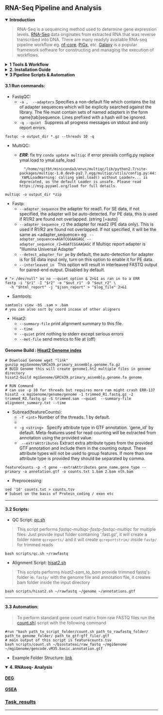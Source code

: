 ## RNA-Seq Pipeline and Analysis

<details open>
  <summary><b>Introduction</b></summary>


>  RNA-Seq is a sequencing method used to determine gene expression levels. [RNA-Seq](https://pmc.ncbi.nlm.nih.gov/articles/PMC6096346/) data originates from extracted RNA that was reverse transcribed into DNA.
There are many readyly available RNA-seq pipeline workflow eg. [nf-core](https://nf-co.re/rnaseq/3.14.0/), [PiGx](https://bioinformatics.mdc-berlin.de/pigx_docs/pigx-rna-seq.html), etc. [Galaxy](https://training.galaxyproject.org/training-material/topics/transcriptomics/tutorials/ref-based/tutorial.html) is a popular framework software for constructing and managing the execution of workflows. 
  
</details>

<details>
  <summary><b>1 Tools & Workflow </b></summary>
  
#### 1.1 List of Tools:

>  List of tools commonly used in each step of RNA-seq data analysis. Depending on the the requirements select the tools accordingly. 

1. Quality Control (QC): [FastQC](https://www.bioinformatics.babraham.ac.uk/projects/fastqc/), [MultiQC](https://github.com/MultiQC/MultiQC), & [FastQ Screen](https://www.bioinformatics.babraham.ac.uk/projects/fastq_screen/)
2. Improving Quality (Trimming and Filtering): [fastp](https://github.com/OpenGene/fastp), [Trimmomatic](http://www.usadellab.org/cms/index.php?page=trimmomatic), [Cutadapt](https://cutadapt.readthedocs.io/en/stable/), & [Skewer](https://github.com/relipmoc/skewer)
3. Read Alignment: [HISAT2](https://daehwankimlab.github.io/hisat2/manual/), [STAR](https://hbctraining.github.io/Intro-to-rnaseq-hpc-O2/lessons/03_alignment.html), [TopHat2](https://ccb.jhu.edu/software/tophat/manual.shtml), [Bowtie2](https://bowtie-bio.sourceforge.net/bowtie2/manual.shtml)
4. Transcript Assembly and Quantification: [StringTie](), [Cufflinks](), [Salmon](), [Kallisto]()
5. Differential Expression Analysis: [DESeq2](https://bioconductor.org/packages/release/bioc/html/DESeq2.html), enrichplot, pathview, edgeR, limma- R packages
6. Gene Ontology (GO) and KEGG - Pathway Analysis: [GSEA (Gene Set Enrichment Analysis)](https://software.broadinstitute.org/cancer/software/gsea/wiki/index.php/Main_Page), clusterProfiler, EnhancedVolcano, DAVID
7. Visualization: [IGV (Integrative Genomics Viewer)](https://igv.org/doc/desktop/), pheatmap, ggplot2(R packages)
8. Single-Cell RNA-seq Specific Tools: CellRanger, Seurat, & SC3

***

#### 1.2 Workflow used for this Analysis :

>  For this RNA-seq analysis, **_FastQC_** is used for initial quality control, with **_MultiQC_** summarizing the results. **_fastp_** trims adapters and low-quality bases to improve read quality before alignment with **_HISAT2_**. Differential expression analysis is done using **_DESeq2_** R package. For gene ontology (GO) and pathway analysis (KEGG), **_GSEA_** and **_clusterProfiler_** are employed, with **_pathview_** used to visualize pathways. Visualization tools include **_enrichplot, emapplot,EnhancedVolcano_** for enrichment and DEG results, while **_pheatmap, ggplot2_** handle heatmaps and other graphical representations of the data.


***

</details>
  
<details>
  <summary><b>2. Installation Guide </b></summary>

  
 #### 2.1 System Info:
  - **System:** _Ubuntu 24.04 LTS_ `lsb_release -a`
  - **RAM - threads:** _7.45G - 11threads_  `htop`
  - **Specs:** 172G avail `df -h`

  ---
  
####  2.2 Conda Env Dependencies:

- Install [Miniconda](https://docs.anaconda.com/miniconda/)
- Add [Bioconda channels](https://bioconda.github.io/)
- Create env and INSTALLATION of TOOLS:
```batchfile
conda create -n ranaseq
conda activate rnaseq
```

```batchfile
# QC TOOLS
conda install bioconda::multiqc
conda install bioconda:fastqc
conda install -c bioconda fastp
```
 
```batchfile
# ALIGNMENT TOOLS
conda install bioconda::samtools
conda install bioconda::hisat2
conda install bioconda::subread
```

---
     
####  2.3 Installation using .yml: [rnaseq_env.yml](https://github.com/gunj007/RNA-Seq/tree/main/env)

```batchfile
conda env create -f rnaseq_env.yml
```

---

####  2.4 Tools versions: use tool_name `--version` or  `-v` to the version `--help` or `-h` for user guide of the tool.
     
|Sr.no|Tools|Version|
|:----|:----|:-----:|
|1. |Miniconda|conda 24.5.0|
|2. |Python|Python 3.12.4|
|3. |FastQC|FastQC v0.12.1|
|4. |MultiQC|version 1.18|
|5. |HISAT2|version 2.2.1|
|6. |samtools|samtools 1.19.2|
|7. |Subread|featureCounts v2.0.1|
|8. |RStudio|2022.12.0|
---
  </details>


<details open>
  <summary><b>3 Pipeline Scripts & Automation </b></summary>
  
####  3.1 Run commands:
  - FastqQC:
    - `-a ,  --adapters`    Specifies a non-default file which contains the list of  adapter sequences which will be explicity searched against the library. The file must contain sets of named adapters in the form name[tab]sequence.  Lines prefixed with a hash will be ignored.
    - `-q --quiet `      Suppress all progress messages on stdout and only report errors.
      
                    

```batchfile
fastqc -o output_dir *.gz --threads 10 -q
```

  - MultiQC:
    - **_ERR_**: fix try `conda update multiqc`  if error prevails config.py replace ymal.load to ymal.safe_load
      
            "/home/rgitbt/miniconda3/envs/multiqc/lib/python2.7/site-packages/multiqc-1.0.dev0-py2.7.egg/multiqc/utils/config.py:44:
           YAMLLoadWarning: calling yaml.load() without Loader=... is deprecated, as the default Loader is unsafe. Please read https://msg.pyyaml.org/load for full details.

 

```batchfile
multiqc -o output_dir *zip
```

  - Fastp:
    -  `--adapter_sequence` the adapter for read1. For SE data, if not specified, the adapter will be auto-detected. For PE data, this is used if R1/R2 are found not overlapped. (string [=auto]
    -  `--adapter_sequence_r2` the adapter for read2 (PE data only). This is used if R1/R2 are found not overlapped. If not specified, it will be the same as <adapter_sequence> eg ` --adapter_sequence=AGATCGGAAGAGC --adapter_sequence_r2=AGATCGGAAGAGC` if Multiqc report adapter is "Illumina Universal Adapter"
    - `--detect_adapter_for_pe` by default, the auto-detection for adapter is for SE data input only, turn on this option to enable it for PE data.
    - `--interleaved_in `  This option will result in interleaved FASTQ output for paired-end output. Disabled by default.


```batchfile
# "> /dev/null" as no --quiet option & 2>&1 as ran in to a ERR
fastp -i "$r1" -I "$r2" -o "$out_r1" -O "$out_r2" \
  -h "$html_report" -j "$json_report" > "$log_file" 2>&1 
```

  - Samtools:
```batchfile
samtools view -bS .sam > .bam
# you can also sort by coord incase of other aligners
```

  - Hisat2:
    - `--summary-file` <path> print alignment summary to this file.
    - `--time`
    - `--quiet`  print nothing to stderr except serious errors
    - `--met-file` send metrics to file at <path> (off)

#### Genome Build : [Hisat2 Genome index](https://daehwankimlab.github.io/hisat2/howto/)
```batchfile
# Download Genome wget "link"
gunzip mgiGenome/GRCm39.primary_assembly.genome.fa.gz 
# BUID Genome this will create genome1.ht2 multiple files in genome directory
hisat2-build mgiGenome/GRCm39.primary_assembly.genome.fa genome
```

```batchfile
# RUN Command
# can use -p 10 for threads but requires more ram might crash ERR-137
hisat2 -x mgiGenome/genome/genome -1 trimmed_R1.fastq.gz -2 trimmed_R2.fastq.gz -S trimmed.sam --quiet  --summary-file alignment_summary.txt --time
```

  - Subread(featureCounts):
    - `-T <int>`            Number of the threads. 1 by default.
    -  
    - ` -g <string>  `       Specify attribute type in GTF annotation. 'gene_id' by default. Meta-features used for read counting will be extracted from annotation using the provided value.
    -  ` --extraAttributes`   Extract extra attribute types from the provided GTF annotation and include them in the counting output. These attribute types will not be used to group features. If more than one attribute type is provided they should be separated by comma.


```batchfile
featureCounts -p -t gene --extraAttributes gene_name,gene_type --primary -a annotation.gtf -o counts.txt 1.bam 2.bam nth.bam
```

  - Preprocessing: 
```batchfile
sed '1d' counts.txt > counts.tsv
# Subset on the basis of Protein_coding / exon etc 
```

---
  
####  3.2 Scripts:
  - QC Script: [qc.sh](https://github.com/gunj007/RNA-Seq/blob/main/scripts/qc.sh)
>This script performs _fastqc-multiqc-fastp-fastqc-multiqc_ for multiple files. Just provide input folder containing '.fast.gz', it will create a folder name `qcreports/` and it will create `qcreportstrim/` inside `fastp/` for trimmed reads

```batchfile
bash scripts/qc.sh ~/rawfastq
```

  - Alignment Script: [hisat2.sh](https://github.com/gunj007/RNA-Seq/blob/main/scripts/hisat2.sh)
>This scripts performs _hisat2-sam_to_bam_ provide trimmed fastq's folder ie. `fastp/` with the genome file and annotation file, it creates bam folder inside the input directory 
```batchfile
bash scripts/hisat2.sh ~/rawfastq ~/genome ~/annotations.gtf
```
---

####  3.3 Automation:
> To perform standard gene count matrix from raw FASTQ files run the [count.sh](https://github.com/gunj007/RNA-Seq/blob/main/scripts/count.sh)] script with the following command

```batchfile
#run "bash path_to_script_folder/count.sh path_to_rawfastq_folder/ path_to_genome_folder/ path_to_gtf-gff_file/.gtf
# main output of this script is featurecounts.tsv
bash scripts/count.sh ~/biostateai/raw_fastq ~/mgiGenome ~/mgiGenome/gencode.vM35.basic.annotation.gtf 
```
- Example Folder Structure: [link]()


</details>

<details open>
  <summary><b>4. RNAseq- Analysis </b></summary>

#### [DEG](https://github.com/gunj007/RNA-Seq/blob/main/DESeq2_analysis.md)
#### [GSEA]()



 </details>

### [Task_results](https://github.com/gunj007/RNA-Seq/blob/main/Task_results.md)
---
